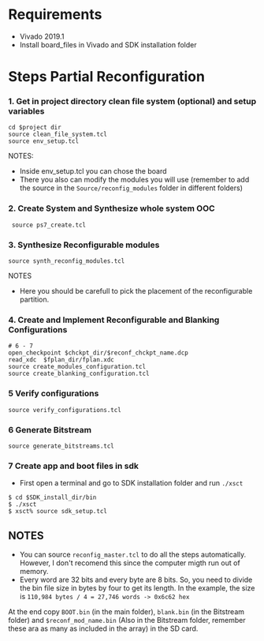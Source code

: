 # Requirements
* Vivado 2019.1
* Install board_files in Vivado and SDK installation folder

# Steps Partial Reconfiguration
### 1. Get in project directory clean file system (optional) and setup variables 
 ```
 cd $project dir
 source clean_file_system.tcl
 source env_setup.tcl
 ```
NOTES: 
* Inside env_setup.tcl you can chose the board
* There you also can modify the modules you will use (remember to add the source in the `Source/reconfig_modules` folder in different folders)
### 2. Create System and Synthesize whole system OOC
```
 source ps7_create.tcl
 ```
### 3. Synthesize Reconfigurable modules
```
source synth_reconfig_modules.tcl
```
NOTES
* Here you should be carefull to pick the placement of the reconfigurable partition.
### 4. Create and Implement Reconfigurable and Blanking Configurations
```
# 6 - 7 
open_checkpoint $chckpt_dir/$reconf_chckpt_name.dcp
read_xdc  $fplan_dir/fplan.xdc
source create_modules_configuration.tcl
source create_blanking_configuration.tcl
```
### 5 Verify configurations
```
source verify_configurations.tcl
```
### 6 Generate Bitstream
```
source generate_bitstreams.tcl
```
### 7 Create app and boot files in sdk
* First open a terminal and go to SDK installation folder and run `./xsct`
```
$ cd $SDK_install_dir/bin
$ ./xsct
$ xsct% source sdk_setup.tcl
```
## NOTES
* You can source `reconfig_master.tcl` to do all the steps automatically. However, I don't recomend this since the computer migth run out of memory.
* Every word are 32 bits and every byte are 8 bits. So, you need to divide the bin file size in bytes by four to get its length. In the example, the size is `110,984 bytes / 4 = 27,746 words -> 0x6c62 hex`

At the end copy `BOOT.bin` (in the main folder), `blank.bin` (in the Bitstream folder) and `$reconf_mod_name.bin` (Also in the Bitstream folder, remember these ara as many as included in the array) in the SD card.
